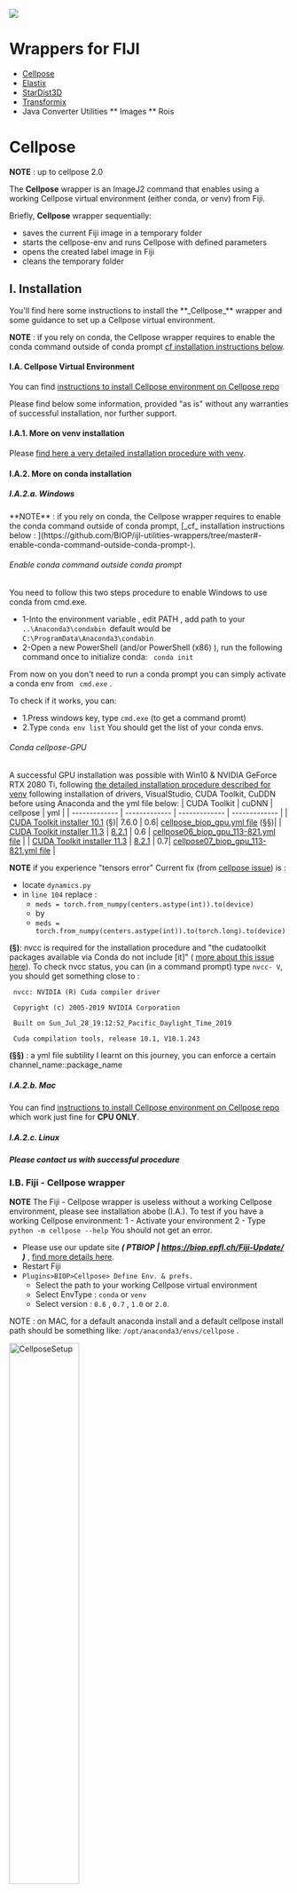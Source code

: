 [![](https://github.com/BIOP/ijl-utilities-wrappers/actions/workflows/build-main.yml/badge.svg)](https://github.com/BIOP/ijl-utilities-wrappers/actions/workflows/build-main.yml)

# Wrappers for FIJI

* [Cellpose](https://github.com/BIOP/ijl-utilities-wrappers/blob/master/README.md#cellpose)
* [Elastix](https://github.com/BIOP/ijl-utilities-wrappers/blob/master/README.md#elastix)
* [StarDist3D](https://github.com/BIOP/ijl-utilities-wrappers/blob/master/README.md#stardist)
* [Transformix](https://github.com/BIOP/ijl-utilities-wrappers/blob/master/README.md#transformix)
* Java Converter Utilities
** Images
** Rois

<h1>Cellpose</h1> 

**NOTE** : up to cellpose 2.0

The **Cellpose** wrapper is an ImageJ2 command that enables using a working Cellpose virtual environment (either conda, or venv) from Fiji.

Briefly, **Cellpose** wrapper sequentially:
- saves the current Fiji image in a temporary folder
- starts the cellpose-env and runs Cellpose with defined parameters
- opens the created label image in Fiji
- cleans the temporary folder

<h2> I. Installation</h2>
You'll find here some instructions to install the **_Cellpose_** wrapper and some guidance to set up a Cellpose virtual environment.

**NOTE** : if you rely on conda, the Cellpose wrapper requires to enable the conda command outside of conda prompt 
[cf installation instructions below](https://github.com/BIOP/ijl-utilities-wrappers/tree/master#-enable-conda-command-outside-conda-prompt-).

<h4> I.A. Cellpose Virtual Environment </h4>

You can find [instructions to install Cellpose environment on Cellpose repo](https://github.com/MouseLand/cellpose)

Please find below some  information, provided "as is" without any warranties of successful installation, nor further support.

<h4> I.A.1. More on venv installation</h4>

Please [find here a very detailed installation procedure with venv](https://c4science.ch/w/bioimaging_and_optics_platform_biop/computers-servers/software/gpu-deep-learning/virtualenv/).

<h4> I.A.2. More on conda installation</h4>

<h5> I.A.2.a. Windows </h5>
**NOTE** : if you rely on conda, the Cellpose wrapper requires to enable the conda command outside of conda prompt, [_cf_ installation instructions below : ](https://github.com/BIOP/ijl-utilities-wrappers/tree/master#-enable-conda-command-outside-conda-prompt-).

<h6> Enable conda command outside conda prompt </h6>
You need to follow this two steps procedure to enable Windows to use conda from cmd.exe.

- 1-Into the environment variable , edit PATH , add path to your ``..\Anaconda3\condabin ``default would be ``C:\ProgramData\Anaconda3\condabin``
- 2-Open a new PowerShell (and/or PowerShell (x86) ), run the following command once to initialize conda:
  `` conda init``

From now on you don't need to run a conda prompt you can simply activate a conda env from `` cmd.exe`` .

To check if it works, you can:
- 1.Press windows key, type ``cmd.exe`` (to get a command promt)
- 2.Type ``conda env list``
  You should get the list of your conda envs.

<h6> Conda cellpose-GPU </h6>

A successful GPU installation was possible with Win10 & NVIDIA GeForce RTX 2080 Ti, following [the detailed installation procedure described for venv](https://c4science.ch/w/bioimaging_and_optics_platform_biop/computers-servers/software/gpu-deep-learning/virtualenv/) following installation of drivers, VisualStudio, CUDA Toolkit, CuDDN before using Anaconda and the yml file below:
| CUDA Toolkit | cuDNN | cellpose | yml |
| ------------- | ------------- | ------------- | ------------- |
| [CUDA Toolkit installer 10.1](https://developer.nvidia.com/cuda-10.1-download-archive-base?target_os=Windows&target_arch=x86_64&target_version=10&target_type=exenetwork) (§)| 7.6.0 | 0.6| [cellpose_biop_gpu.yml file](https://github.com/BIOP/ijl-utilities-wrappers/raw/master/resources/cellpose_biop_gpu.yml) (§§)| 
| [CUDA Toolkit installer 11.3](https://developer.nvidia.com/cuda-11-3-1-download-archive) | [8.2.1](https://developer.nvidia.com/rdp/cudnn-archive) | 0.6 | [cellpose06_biop_gpu_113-821.yml file](https://github.com/BIOP/ijl-utilities-wrappers/raw/master/resources/cellpose06_biop_gpu_113-821.yml) |
| [CUDA Toolkit installer 11.3](https://developer.nvidia.com/cuda-11-3-1-download-archive) | [8.2.1](https://developer.nvidia.com/rdp/cudnn-archive) | 0.7| [cellpose07_biop_gpu_113-821.yml file](https://github.com/BIOP/ijl-utilities-wrappers/raw/master/resources/cellpose07_biop_gpu_113-821.yml) |

**NOTE** if you experience "tensors error" 
Current fix (from [cellpose issue](https://github.com/MouseLand/cellpose/issues/378#issuecomment-976767543)) is : 
- locate `dynamics.py`
- in `line 104` replace :  
  - `meds = torch.from_numpy(centers.astype(int)).to(device)` 
  - by
  - `meds = torch.from_numpy(centers.astype(int)).to(torch.long).to(device)`

**(§)**: nvcc is required for the installation procedure and "the cudatoolkit packages available via Conda do not include [it]" ( [more about this issue here](https://horovod.readthedocs.io/en/stable/conda_include.html)). 
To check nvcc status, you can (in a command prompt) type  ``nvcc- V``, you should get something close to :

`` nvcc: NVIDIA (R) Cuda compiler driver`` 

`` Copyright (c) 2005-2019 NVIDIA Corporation`` 

`` Built on Sun_Jul_28_19:12:52_Pacific_Daylight_Time_2019`` 

`` Cuda compilation tools, release 10.1, V10.1.243`` 

**(§§)** : a yml file subtility I learnt on this journey, you can enforce a certain channel_name::package_name

<h5> I.A.2.b. Mac </h5>

You can find [instructions to install Cellpose environment on Cellpose repo](https://github.com/MouseLand/cellpose) which work just fine for **CPU ONLY**.

<h5> I.A.2.c. Linux </h5>

**_Please contact us with successful procedure_**


<h3> I.B. Fiji - Cellpose wrapper </h3>

**NOTE** The Fiji - Cellpose wrapper is useless without a working Cellpose environment, please see installation abobe (I.A.). 
To test if you have a working Cellpose environment:
1 - Activate your environment
2 - Type `python -m cellpose --help`
You should not get an error.


- Please use our update site **_( PTBIOP | https://biop.epfl.ch/Fiji-Update/ )_** , [find more details here](https://c4science.ch/w/bioimaging_and_optics_platform_biop/image-processing/imagej_tools/update-site/).
- Restart Fiji
- ``Plugins>BIOP>Cellpose> Define Env. & prefs.`` 
  - Select the path to your working Cellpose virtual environment 
  - Select EnvType : ``conda`` or ``venv``
  - Select version : ``0.6`` , ``0.7`` , ``1.0`` or ``2.0``.

NOTE : on MAC, for a default anaconda install and a default cellpose install path should be something like: ``/opt/anaconda3/envs/cellpose`` .
  
<img src="https://github.com/BIOP/ijl-utilities-wrappers/blob/cellpose07/resources/cellposeSetup.png" title="CellposeSetup" width="50%" align="center">

Congratulation you can now use Cellpose on your first image from Fiji! :)

<h2> II. Using Fiji - Cellpose wrapper</h2>

The more "flexible" command is `Cellpose Advanced (own model)` which offers many parameters. 

<img src="https://github.com/BIOP/ijl-utilities-wrappers/blob/cellpose07/resources/cellposeAdvParam.png" title="CellposeCommandAdvanced" width="50%" align="center">

BUT in case you need more parameters, this command also comes with a string field for additional parameters following pattern : `--channel_axis,CHANNEL_AXIS,--dir_above`

For convenience 3 more commands exist:
- `Segment Nuclei`, no parameter, ideal to test on blobs
- `Segment Nuclei Advanced`, some parameter available
- `Cellpose Advanced` (same parameters as command `Cellpose Advanced (own model)` without possibility to select your own model)

**NOTE** We recommand users to prepare in Fiji the minimal image to be processed by cellpose before using the plugin.
For example, from a 4 channels image (with nuclei, membrane , proteinX, ... stainings) extract the membrane and nuclei channel, make a composite and run cellpose command on it.

For more info about parameters please refer to [cellpose.readthedocs.io](https://cellpose.readthedocs.io/en/latest/settings.html#)

<h1>Elastix</h1>
*TODO*

<h1>StarDist</h1>

The **StarDist3D** wrapper is an ImageJ2 command that enables using a working StarDist virtual environment (either conda, or venv) from Fiji.

Briefly, **StarDist3D** wrapper sequentially:
- saves the current Fiji image in a temporary folder
- starts the stardist-env and runs stardist with defined parameters
- opens the created label image in Fiji
- cleans the temporary folder

<h2> I. Installation</h2>

You can have a look to the [StarDist installation](https://github.com/stardist/stardist#installation), but for now it works from a branch of the project (@Scripts).
Recommended way is to use yml file you can find below (or in `/resources`).

<h3> I.A. StarDist Virtual Environment </h2>

Please find below some  information, provided "as is" without any warranties of successful installation, nor further support.

<h4> I.A.1. More on venv installation</h3>

Please [find here a very detailed installation procedure with venv](https://c4science.ch/w/bioimaging_and_optics_platform_biop/computers-servers/software/gpu-deep-learning/virtualenv/).

<h4> I.A.2. More on conda installation</h3>

<h5> I.A.2.a. Windows </h5>
**NOTE** : if you rely on conda, the StarDist3d wrapper requires to enable the conda command outside of conda prompt, [_cf_ installation instructions below : ](https://github.com/BIOP/ijl-utilities-wrappers/tree/master#-enable-conda-command-outside-conda-prompt-).

<h6> Enable conda command outside conda prompt </h6>
You need to follow this two steps procedure to enable Windows to use conda from cmd.exe.

- 1-Into the environment variable , edit PATH , add path to your ``..\Anaconda3\condabin ``default would be ``C:\ProgramData\Anaconda3\condabin``
- 2-Open a new PowerShell (and/or PowerShell (x86) ), run the following command once to initialize conda:
  `` conda init``

From now on you don't need to run a conda prompt you can simply activate a conda env from `` cmd.exe`` .

To check if it works, you can:
- 1.Press windows key, type ``cmd.exe`` (to get a command promt)
- 2.Type ``conda env list``
  You should get the list of your conda envs.

<h6> Conda StarDist-GPU </h6>

| CUDA Toolkit | cuDNN | Tensorflow | stardist / branch | yml |
| ------------- | ------------- | ------------- | ------------- | ------------- |
| [CUDA Toolkit installer 10.0](https://developer.nvidia.com/cuda-10.0-download-archive-base?target_os=Windows&target_arch=x86_64&target_version=10&target_type=exenetwork) ($)| 7.6.5 ($) | 1.15 ($)| 0.7.3 / @Scripts| [stardist_scripts.yml file](https://github.com/BIOP/ijl-utilities-wrappers/raw/master/resources/stardist_scripts.yml) ($)| 
| [CUDA Toolkit installer 10.0](https://developer.nvidia.com/cuda-10.0-download-archive-base?target_os=Windows&target_arch=x86_64&target_version=10&target_type=exenetwork) ($)| 7.6.5 ($) | 1.15 ($)| 0.8.3 | [stardist0.8_TF1.15.yml file](https://github.com/BIOP/ijl-utilities-wrappers/blob/master/resources/stardist0.8_TF1.15.yml) ($)| 

($) This combination CUDA Toolkit and CuDNN are required to work with Tensorflow 1.15 (lastest available on Fiji) to train model for StarDist2D.
Other combinations might work but were not tested (yet).

<h5> I.A.2.b. MAC OSX </h5>

The following procedure was validated on a Mac mini, M1 Chip 8-core CPU + 8-core GPU, 256GB SSD, 8GB Ram for **CPU** **ONLY** install.

First create a conda env in python 3.7 (otherwise I got issue with tensorflow)
>conda create -n stardist_py37 python=3.7

Then activate the conda env
>conda activate stardist_py37

Install tensorflow
>conda install tensorflow

Install Stardist:
>pip install stardist==0.8.3

Finally,  I ran into an issue (OMP: Error #15: Initializing libomp.dylib, but found libomp.dylib already initialized)
and I was lucky enough to found a fix using : 
> conda install nomkl

With all that I got a running conda env capable to run stardist-predict2D or -predict3D, in CPU.


<h3> I.B. Fiji - StarDist3D wrapper </h3>

**NOTE** The Fiji - StarDist3D wrapper is useless without a working StarDist3D environment, please see installation abobe (I.A.).
To test if you have a working StarDist3D environment:
1 - Activate your environment
2 - Type `stardist-predict3d -h`
You should not get an error and see available parameters

- Please use our update site **_(PTBIOP | https://biop.epfl.ch/Fiji-Update/)_** , [find more details here](https://c4science.ch/w/bioimaging_and_optics_platform_biop/image-processing/imagej_tools/update-site/).
- Restart Fiji
- ``Plugins>BIOP>StarDist> StarDist setup...``
  - Select the path to your working StarDist virtual environment
  - Select EnvType : ``conda`` or ``venv``

<h2> II. Using Fiji - StarDist3D wrapper</h2>

The more "flexible" command is `StarDist3D... Advanced (own model)` which offers many parameters.

<img src="https://github.com/BIOP/ijl-utilities-wrappers/blob/master/resources/stardist3D_advanced.png" title="StarDist3DAdvanced" width="50%" align="center">


<h1>Transformix</h1>
*TODO*
